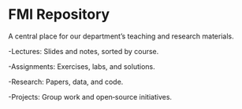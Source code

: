 # FMI Repository
A central place for our department’s teaching and research materials.

-Lectures: Slides and notes, sorted by course.

-Assignments: Exercises, labs, and solutions.

-Research: Papers, data, and code.

-Projects: Group work and open‑source initiatives.
